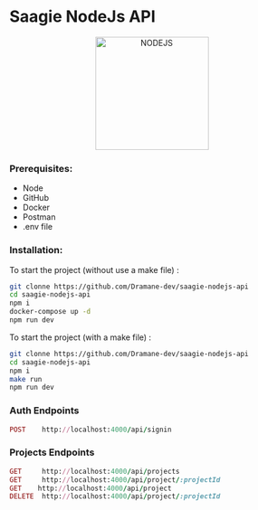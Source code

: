 # Saagie NodeJs API

<p align="center">
  <img 
        alt="NODEJS" 
        width="200" 
        height="200"
        src="https://cdn.jsdelivr.net/gh/devicons/devicon/icons/nodejs/nodejs-original-wordmark.svg"
        style="margin-left: auto; margin-right: auto"
    />
</p>

### Prerequisites:

-   Node
-   GitHub
-   Docker
-   Postman
-   .env file

### Installation:

To start the project (without use a make file) :

```bash
git clonne https://github.com/Dramane-dev/saagie-nodejs-api
cd saagie-nodejs-api
npm i
docker-compose up -d
npm run dev
```

To start the project (with a make file) :

```bash
git clonne https://github.com/Dramane-dev/saagie-nodejs-api
cd saagie-nodejs-api
npm i
make run
npm run dev
```

### Auth Endpoints

```ruby
POST    http://localhost:4000/api/signin
```

### Projects Endpoints

```ruby
GET     http://localhost:4000/api/projects
GET     http://localhost:4000/api/project/:projectId
GET    http://localhost:4000/api/project
DELETE  http://localhost:4000/api/project/:projectId
```

